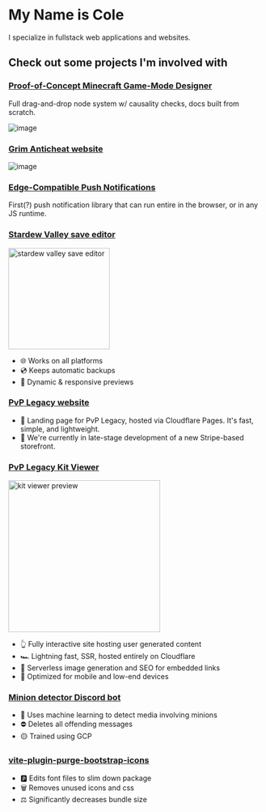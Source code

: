 # My Name is Cole

I specialize in fullstack web applications and websites.

## Check out some projects I'm involved with

### [Proof-of-Concept Minecraft Game-Mode Designer](https://not-gamemode-creator.pages.dev/)

Full drag-and-drop node system w/ causality checks, docs built from scratch.

![image](https://github.com/user-attachments/assets/65070c49-52d7-496a-920f-5c154bfdfdf6)

### [Grim Anticheat website](https://grim.ac/)

![image](https://github.com/user-attachments/assets/de63edb1-b8ff-48b8-bdd8-d7e985f3ee6f)

### [Edge-Compatible Push Notifications](https://github.com/colecrouter/web-push-browser)

First(?) push notification library that can run entire in the browser, or in any JS runtime. 

### [Stardew Valley save editor](https://colecrouter.github.io/stardew-save-editor/)
<img src="/img/sdv.png" alt="stardew valley save editor" height="200">

- 🌐 Works on all platforms
- 💿 Keeps automatic backups
- 🧨 Dynamic & responsive previews

### [PvP Legacy website](https://pvplegacy.net/)

- 🛬 Landing page for PvP Legacy, hosted via Cloudflare Pages. It's fast, simple, and lightweight.
- 🛒 We're currently in late-stage development of a new Stripe-based storefront.

### [PvP Legacy Kit Viewer](https://kits.pvplegacy.net/DEBUG)
<img src="/img/kit.png" alt="kit viewer preview" height="300">

- 👆 Fully interactive site hosting user generated content
- 🏎️ Lightning fast, SSR, hosted entirely on Cloudflare
- 📸 Serverless image generation and SEO for embedded links
- 📱 Optimized for mobile and low-end devices

### [Minion detector Discord bot](https://github.com/colecrouter/minion-detector-discord-bot)

- 🧠 Uses machine learning to detect media involving minions
- ⛔ Deletes all offending messages
- 🟡 Trained using GCP

### [vite-plugin-purge-bootstrap-icons](https://www.npmjs.com/package/vite-plugin-purge-bootstrap-icons/)

- 🅿️ Edits font files to slim down package
- 🗑️ Removes unused icons and css
- ⚖️ Significantly decreases bundle size

<!--
**colecrouter/colecrouter** is a ✨ _special_ ✨ repository because its `README.md` (this file) appears on your GitHub profile.

Here are some ideas to get you started:

- 🔭 I’m currently working on ...
- 🌱 I’m currently learning ...
- 👯 I’m looking to collaborate on ...
- 🤔 I’m looking for help with ...
- 💬 Ask me about ...
- 📫 How to reach me: ...
- 😄 Pronouns: ...
- ⚡ Fun fact: ...
-->
